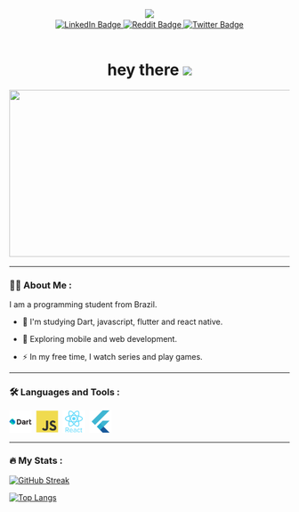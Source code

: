 <div align="center">
  <img height = "180" src= "https://media.giphy.com/media/gjrYDwbjnK8x36xZIO/giphy.gif"
</div>
  
<div id="badges">
  <a href="https://www.linkedin.com/in/guilhermesalvador?lipi=urn%3Ali%3Apage%3Ad_flagship3_profile_view_base_contact_details%3BTilLwN5tQyKeVczVDpqH5Q%3D%3D">
     <img src="https://img.shields.io/badge/LinkedIn-blue?style=for-the-badge&logo=linkedin&logoColor=white" alt="LinkedIn Badge"/>
  </a>
  <a href="https://www.reddit.com/user/DevGui_">
     <img src="https://img.shields.io/badge/Reddit-red?style=for-the-badge&logo=reddit&logoColor=white" alt="Reddit Badge"/>
  </a>
  <a href="https://mobile.twitter.com/DevGuiSalvador">
     <img src="https://img.shields.io/badge/Twitter-blue?style=for-the-badge&logo=twitter&logoColor=white" alt="Twitter Badge"/>
  </a>  
 </div>
 <img src="https://komarev.com/ghpvc/?username=DevGuiSalvador&style=flat-square&color=blue" alt=""/>
<h1>
  hey there
  <img src="https://media.giphy.com/media/hvRJCLFzcasrR4ia7z/giphy.gif" width="30px"/>
</h1>
  <div align="center">
  <img src="https://media.giphy.com/media/dWesBcTLavkZuG35MI/giphy.gif" width="600" height="300"/>
</div>
</div>  

---
### :man_technologist: About Me :
I am a programming student from Brazil.
- :telescope: I'm studying Dart, javascript, flutter and react native.

- :seedling: Exploring mobile and web development.

- :zap: In my free time, I watch series and play games.

---

### :hammer_and_wrench: Languages and Tools :
<div>
  <img src="https://github.com/devicons/devicon/blob/master/icons/dart/dart-original-wordmark.svg" title="Dart" alt="Dart" width="40" height="40"/>&nbsp;
  <img src="https://github.com/devicons/devicon/blob/master/icons/javascript/javascript-original.svg" title="JavaScript" alt="JavaScript" width="40" height="40"/>&nbsp;
  <img src="https://github.com/devicons/devicon/blob/master/icons/react/react-original-wordmark.svg" title="React" alt="React" width="40" height="40"/>&nbsp;
  <img src="https://github.com/devicons/devicon/blob/master/icons/flutter/flutter-original.svg" title="Flutter" alt="Flutter" width="40" height="40"/>&nbsp;
</div>

---

### :fire: My Stats :

[![GitHub Streak](http://github-readme-streak-stats.herokuapp.com?user=DevGuiSalvador&theme=dark&background=000000)](https://git.io/streak-stats)

[![Top Langs](https://github-readme-stats.vercel.app/api/top-langs/?username=DevGuiSalvador&layout=compact&theme=vision-friendly-dark)](https://github.com/anuraghazra/github-readme-stats)
